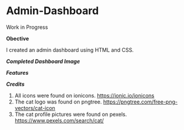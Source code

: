 # Admin-Dashboard
Work in Progress

**Obective**

I created an admin dashboard using HTML and CSS. 

***Completed Dashboard Image***

***Features***

***Credits***
1. All icons were found on ionicons. https://ionic.io/ionicons
2. The cat logo was found on pngtree. https://pngtree.com/free-png-vectors/cat-icon 
3. The cat profile pictures were found on pexels. https://www.pexels.com/search/cat/

